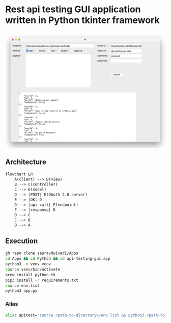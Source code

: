 # Rest api testing GUI application written in Python tkinter framework

<img src=pic.PNG alt="Python tkinter application image">

## Architecture

```mermaid
flowchart LR
    A(client) --> B(view)
    B --> C(controller)
    C --> D(model)
    D --> |POST| E(OAuth 2.0 server)
    E --> |OK| D
    D --> |api call| F(endpoint)
    F --> |response| D
    D --> C
    C --> B
    B --> A
```

## Execution

```bash
gh repo clone sauravdwivedi/Apps
cd Apps && cd Python && cd api-testing-gui-app
python3 -m venv venv
source venv/bin/activate
brew install python-tk
pip3 install -r requirements.txt
source env.list
python3 app.py
```

### Alias

```bash
alias apitest='source <path-to-directory>/env.list && python3 <path-to-directory>/app.py'
```